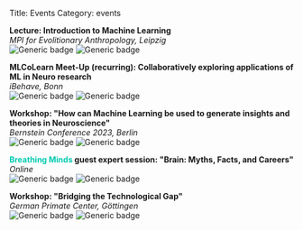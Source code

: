 Title: Events
Category: events

**Lecture: Introduction to Machine Learning**<br>
*MPI for Evolitionary Anthropology, Leipzig*<br>
![Generic badge](https://img.shields.io/badge/Aug_2024-666666.svg)
![Generic badge](https://img.shields.io/badge/Role-Invited_speaker-119C72.svg)

**MLCoLearn Meet-Up (recurring): Collaboratively exploring applications of ML in Neuro research**<br>
*iBehave, Bonn*<br>
![Generic badge](https://img.shields.io/badge/Feb_2024-666666.svg)
![Generic badge](https://img.shields.io/badge/Role-Organizer-EB4678.svg)

**Workshop: "How can Machine Learning be used to generate insights and theories in Neuroscience"**<br>
*Bernstein Conference 2023, Berlin*<br>
![Generic badge](https://img.shields.io/badge/Sep_2023-666666.svg)
![Generic badge](https://img.shields.io/badge/Role-Organizer-EB4678.svg)

**<a style="color: #00CBB0;text-decoration: none;" href="https://breathingminds.in/">Breathing Minds</a> guest expert session: "Brain: Myths, Facts, and Careers"**<br>
*Online*<br>
![Generic badge](https://img.shields.io/badge/July_2022-666666.svg)
![Generic badge](https://img.shields.io/badge/Role-Invited_speaker-119C72.svg)

**Workshop: "Bridging the Technological Gap"**<br>
*German Primate Center, Göttingen*<br>
![Generic badge](https://img.shields.io/badge/Aug_2022-666666.svg)
![Generic badge](https://img.shields.io/badge/Role-Invited_speaker-119C72.svg)